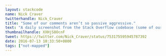 ```yaml
---
layout: stackcode
name: Nick Craver
twitterhandle: Nick_Craver
title: "Some of our comments aren’t so passive aggressive."
text: "A daily screenshot from the Stack Overflow codebase (some of our comments aren’t so passive aggressive). "
thumbnailhandle: XXHjS8OcnF
tweet: https://twitter.com/Nick_Craver/status/753175595945787392
date: 2016-07-13 10:33:50+0000
tags: ["not-mapped"]
---
```

